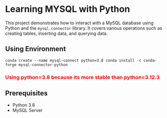 # Learning MYSQL with Python

This project demonstrates how to interact with a MySQL database using Python and the `mysql.connector` library. It covers various operations such as creating tables, inserting data, and querying data.

## Using Environment
``
conda create --name mysql-connect python=3.8
conda install -c conda-forge mysql-connector-python
``
<h3 style="color:red">Using python=3.8 because its more stable than python=3.12.3</h3>


## Prerequisites

- Python 3.8
- MySQL Server

